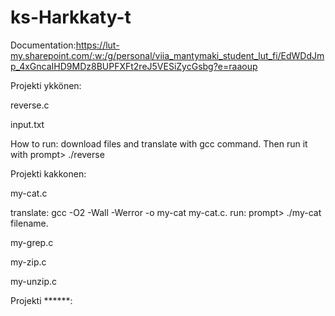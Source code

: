 # ks-Harkkaty-t

Documentation:https://lut-my.sharepoint.com/:w:/g/personal/viia_mantymaki_student_lut_fi/EdWDdJmp_4xGncaIHD9MDz8BUPFXFt2reJ5VESiZycGsbg?e=raaoup

Projekti ykkönen:

reverse.c

input.txt

How to run:
download files and translate with gcc command.
Then run it with prompt> ./reverse

Projekti kakkonen:

my-cat.c

translate: gcc -O2 -Wall -Werror -o my-cat my-cat.c.
run: prompt> ./my-cat filename.

my-grep.c

my-zip.c

my-unzip.c

Projekti ******:
